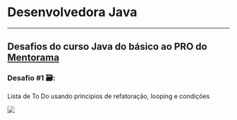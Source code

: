 # Desenvolvedora Java

------------


## Desafios do curso Java do básico ao PRO do [Mentorama](https://mentorama.co/ "Mentorama")

### Desafio #1 🗃: 
Lista de To Do usando princípios de refatoração, looping e condições

![](https://imgur.com/PWkFCRt.gif)
